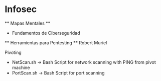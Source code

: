 # Infosec

** Mapas Mentales **
- Fundamentos de Ciberseguridad

** Herramientas para Pentesting **
Robert Muriel           

Pivoting
- NetScan.sh -> Bash Script for network scanning with PING from pivot machine
- PortScan.sh -> Bash Script for port scanning
